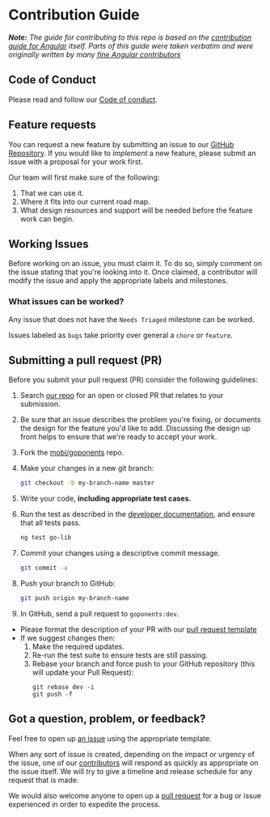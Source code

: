 # Contribution Guide
_**Note:** The guide for contributing to this repo is based on the [contribution guide for Angular](https://github.com/angular/angular/blob/master/CONTRIBUTING.md) itself. Parts of this guide were taken verbatim and were originally written by many [fine Angular contributors](https://github.com/angular/angular/blame/master/CONTRIBUTING.md)_

## Code of Conduct
Please read and follow our [Code of conduct](https://github.com/mobi/goponents/blob/master/CODE_OF_CONDUCT.md).

## Feature requests
You can request a new feature by submitting an issue to our [GitHub Repository](https://github.com/mobi/goponents/issues). If you would like to _implement_ a new feature, please submit an issue with a proposal for your work first. 

Our team will first make sure of the following: 
1. That we can use it. 
2. Where it fits into our current road map. 
3. What design resources and support will be needed before the feature work can begin. 

## Working Issues
Before working on an issue, you must claim it. To do so, simply comment on the issue stating that you're looking into it.
Once claimed, a contributor will modify the issue and apply the appropriate labels and milestones.

### What issues can be worked?

Any issue that does not have the `Needs Triaged` milestone can be worked.

Issues labeled as `bugs` take priority over general a `chore` or `feature`.

## Submitting a pull request (PR)
Before you submit your pull request (PR) consider the following guidelines:
1. Search [our repo](https://github.com/mobi/goponents/pulls?utf8=%E2%9C%93&q=is%3Apr) for an open or closed PR that relates to your submission.
2. Be sure that an issue describes the problem you're fixing, or documents the design for the feature you'd like to add. Discussing the design up front helps to ensure that we're ready to accept your work.
3. Fork the [mobi/goponents](https://github.com/mobi/goponents) repo.
4. Make your changes in a new git branch:
   ```bash
   git checkout -b my-branch-name master
   ```
5. Write your code, **including appropriate test cases.**
6. Run the test as described in the [developer documentation](https://github.com/mobi/goponents#goponents), and ensure that all tests pass.
   ```bash
   ng test go-lib
   ```

7. Commit your changes using a descriptive commit message.
   ```bash
   git commit -a
   ```
8. Push your branch to GitHub:
   ```bash
   git push origin my-branch-name
   ```
9. In GitHub, send a pull request to `goponents:dev`.
  - Please format the description of your PR with our [pull request template](https://github.com/mobi/goponents/blob/master/.github/PULL_REQUEST_TEMPLATE.md)
  - If we suggest changes then:
    1. Make the required updates.
    2. Re-run the test suite to ensure tests are still passing.
    3. Rebase your branch and force push to your GitHub repository (this will update your Pull Request):
        ```
        git rebase dev -i
        git push -f
        ```

## Got a question, problem, or feedback?
Feel free to open up [an issue](https://github.com/mobi/goponents/issues/new/choose) using the appropriate template.

When any sort of issue is created, depending on the impact or urgency of the issue, one of our [contributors](https://github.com/mobi/goponents/graphs/contributors) will respond as quickly as appropriate on the issue itself. We will try to give a timeline and release schedule for any request that is made.

We would also welcome anyone to open up a [pull request]() for a bug or issue experienced in order to expedite the process.
